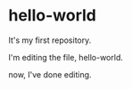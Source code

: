 # hello-world
It's my first repository.

I'm editing the file, hello-world.

now, I've done editing.
